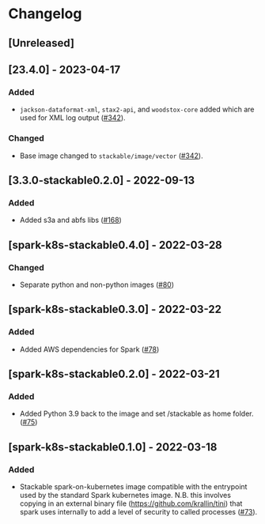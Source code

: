 # Changelog

## [Unreleased]

## [23.4.0] - 2023-04-17

### Added

- `jackson-dataformat-xml`, `stax2-api`, and `woodstox-core` added which are
  used for XML log output ([#342]).

### Changed

- Base image changed to `stackable/image/vector` ([#342]).

[#342]: https://github.com/stackabletech/docker-images/pull/342

## [3.3.0-stackable0.2.0] - 2022-09-13

### Added

- Added s3a and abfs libs ([#168])

[#168]: https://github.com/stackabletech/docker-images/pull/168

## [spark-k8s-stackable0.4.0] - 2022-03-28

### Changed

- Separate python and non-python images ([#80])

[#80]: https://github.com/stackabletech/docker-images/pull/80

## [spark-k8s-stackable0.3.0] - 2022-03-22

### Added

- Added AWS dependencies for Spark ([#78])

[#78]: https://github.com/stackabletech/docker-images/pull/78

## [spark-k8s-stackable0.2.0] - 2022-03-21

### Added

- Added Python 3.9 back to the image and set /stackable as home folder. ([#75])

[#75]: https://github.com/stackabletech/docker-images/pull/75

## [spark-k8s-stackable0.1.0] - 2022-03-18

### Added

- Stackable spark-on-kubernetes image compatible with the entrypoint used by the standard Spark kubernetes image. N.B. this involves copying in an external binary file (https://github.com/krallin/tini) that spark uses internally to add a level of security to called processes ([#73]).

[#73]: https://github.com/stackabletech/docker-images/pull/73
